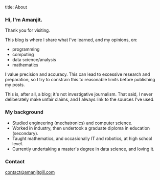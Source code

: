 title: About

### Hi, I'm Amanjit.

Thank you for visiting.

This blog is where I share what I've learned, and my opinions, on:

- programming
- computing
- data science/analysis
- mathematics

I value precision and accuracy. This can lead to excessive research and preparation, so I try to constrain this to reasonable limits before publishing my posts. 

This is, after all, a blog; it's not investigative journalism. That said, I never deliberately make unfair claims, and I always link to the sources I've used.

### My background

- Studied engineering (mechatronics) and computer science. 
- Worked in industry, then undertook a graduate diploma in education (secondary).
- Taught mathematics, and occasionally IT and robotics, at high school level.
- Currently undertaking a master's degree in data science, and loving it. 

### Contact 

contact@amanjitgill.com
